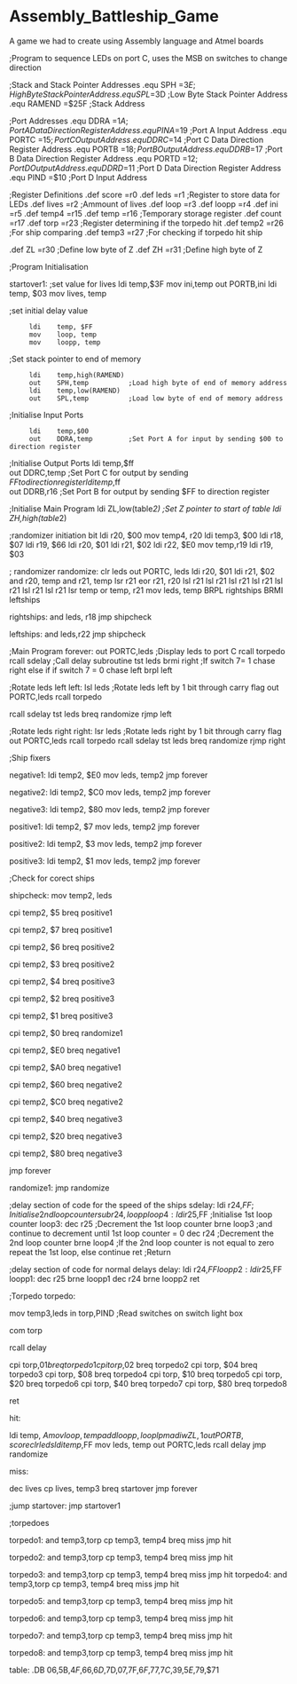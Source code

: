 # Assembly_Battleship_Game
A game we had to create using Assembly language and Atmel boards


;Program to sequence LEDs on port C, uses the MSB on switches to change direction 

;Stack and Stack Pointer Addresses 
.equ     SPH    =$3E              ;High Byte Stack Pointer Address 
.equ     SPL    =$3D              ;Low Byte Stack Pointer Address 
.equ     RAMEND =$25F             ;Stack Address 

;Port Addresses 
.equ     DDRA   =$1A              ;Port A Data Direction Register Address 
.equ     PINA   =$19              ;Port A Input Address 
.equ     PORTC  =$15              ;Port C Output Address 
.equ     DDRC   =$14              ;Port C Data Direction Register Address 
.equ     PORTB  =$18       	      ;Port B Output Address 
.equ     DDRB   =$17              ;Port B Data Direction Register Address
.equ     PORTD =$12                 ;Port D Output Address 
.equ     DDRD  =$11                 ;Port D Data Direction Register Address 
.equ     PIND  =$10                 ;Port D Input Address 


;Register Definitions 
.def 	 score  =r0
.def     leds   =r1               ;Register to store data for LEDs 
.def 	 lives  =r2		  		  ;Ammount of lives 
.def 	 loop	=r3
.def	 loopp  =r4
.def     ini    =r5
.def 	 temp4 	=r15
.def     temp   =r16              ;Temporary storage register
.def     count  =r17 
.def     torp   =r23              ;Register determining if the torpedo hit
.def	 temp2  =r26	   	      ;For ship comparing
.def 	 temp3  =r27 		      ;For checking if torpedo hit ship
 
.def     ZL     =r30              ;Define low byte of Z 
.def     ZH     =r31              ;Define high byte of Z 

;Program Initialisation 

startover1:
;set value for lives
ldi temp,$3F
mov ini,temp
out PORTB,ini
		ldi 	temp, $03
		mov 	lives, temp

;set initial delay value

		 ldi	temp, $FF
		 mov 	loop, temp
		 mov 	loopp, temp

;Set stack pointer to end of memory 

         ldi    temp,high(RAMEND) 
         out    SPH,temp          ;Load high byte of end of memory address 
         ldi    temp,low(RAMEND) 
         out    SPL,temp          ;Load low byte of end of memory address  

;Initialise Input Ports 

         ldi    temp,$00	
         out    DDRA,temp         ;Set Port A for input by sending $00 to direction register 

;Initialise Output Ports 
         ldi    temp,$ff	
         out    DDRC,temp         ;Set Port C for output by sending $FF to direction register 
         ldi   temp,$ff    
         out   DDRB,r16           ;Set Port B for output by sending $FF to direction register 

;Initialise Main Program 
ldi    ZL,low(table*2)   ;Set Z pointer to start of table 
ldi    ZH,high(table*2) 


;randomizer initiation bit
ldi r20, $00
mov temp4, r20
ldi temp3, $00
ldi r18, $07
ldi r19, $66
ldi r20, $01
ldi r21, $02
ldi r22, $E0
mov temp,r19
ldi r19, $03

; randomizer
randomize:
clr leds
out PORTC, leds
ldi r20, $01
ldi r21, $02
and r20, temp
and r21, temp
lsr r21
eor r21, r20
lsl r21
lsl r21
lsl r21
lsl r21
lsl r21
lsl r21
lsl r21
lsr temp
or temp, r21
mov leds, temp
BRPL rightships
BRMI leftships

rightships:
and leds, r18
jmp shipcheck

leftships:
and leds,r22
jmp shipcheck

;Main Program 
forever: out    PORTC,leds        ;Display leds to port C 
rcall torpedo
rcall  sdelay             	  ;Call delay subroutine 
tst leds
brmi   right           		  ;If switch 7= 1 chase right else if if switch 7 = 0 chase left
brpl   left
         
;Rotate leds left
left:    lsl    leds              ;Rotate leds left by 1 bit through carry flag 
out    PORTC,leds
rcall torpedo

rcall  sdelay 
tst leds
breq randomize
         rjmp   left

;Rotate leds right
right:   lsr    leds              ;Rotate leds right by 1 bit through carry flag 
out    PORTC,leds
rcall torpedo
rcall  sdelay 
tst leds
breq randomize
rjmp   right

;Ship fixers

negative1: 
ldi temp2, $E0
mov leds, temp2
jmp forever

negative2:
ldi temp2, $C0
mov leds, temp2
jmp forever

negative3:
ldi temp2, $80
mov leds, temp2
jmp forever


positive1:
ldi temp2, $7
mov leds, temp2
jmp forever

positive2:
ldi temp2, $3
mov leds, temp2
jmp forever

positive3:
ldi temp2, $1
mov leds, temp2
jmp forever


;Check for corect ships

shipcheck:
mov temp2, leds

cpi temp2, $5
breq positive1

cpi temp2, $7
breq positive1

cpi temp2, $6
breq positive2

cpi temp2, $3
breq positive2

cpi temp2, $4
breq positive3

cpi temp2, $2
breq positive3

cpi temp2, $1
breq positive3


cpi temp2, $0
breq randomize1

cpi temp2, $E0
breq negative1

cpi temp2, $A0
breq negative1

cpi temp2, $60
breq negative2

cpi temp2, $C0
breq negative2

cpi temp2, $40
breq negative3

cpi temp2, $20
breq negative3

cpi temp2, $80
breq negative3

jmp forever

randomize1:
jmp randomize


;delay section of code for the speed of the ships 
sdelay:  ldi	r24,$FF         ;Initialise 2nd loop counter
         sub    r24,loopp
loop4:   ldi 	r25,$FF         ;Initialise 1st loop counter
loop3:   dec    r25              ;Decrement the 1st loop counter 
         brne   loop3            ;and continue to decrement until 1st loop counter = 0 
         dec    r24              ;Decrement the 2nd loop counter 
         brne   loop4            ;If the 2nd loop counter is not equal to zero repeat the 1st loop, else continue 
         ret                   ;Return

;delay section of code for normal delays
delay:  ldi	r24,$FF
loopp2:	 ldi 	r25,$FF
loopp1:  dec 	r25
		 brne 	loopp1
		 dec	r24
		 brne 	loopp2
		 ret




;Torpedo
torpedo:

mov temp3,leds
in   torp,PIND        ;Read switches on switch light box

com torp

rcall delay

cpi	 torp,$01
breq torpedo1  
cpi	 torp,$02
breq torpedo2
cpi torp, $04
breq torpedo3
cpi torp, $08
breq torpedo4
cpi torp, $10
breq torpedo5
cpi torp, $20
breq torpedo6
cpi torp, $40
breq torpedo7
cpi torp, $80
breq torpedo8



ret



hit: 

ldi temp, $A
mov loop,temp
add loopp,loop
lpm
adiw   ZL,1 
out PORTB, score
clr leds
ldi temp,$FF
mov leds, temp
out PORTC,leds
rcall delay
jmp randomize


miss:

dec lives
cp lives, temp3
breq startover
jmp forever


;jump
startover:
jmp startover1

;torpedoes

torpedo1:
and temp3,torp
cp temp3, temp4
breq miss
jmp hit

torpedo2:
and temp3,torp
cp temp3, temp4
breq miss
jmp hit

torpedo3:
and temp3,torp
cp temp3, temp4
breq miss
jmp hit
torpedo4:
and temp3,torp
cp temp3, temp4
breq miss
jmp hit

torpedo5:
and temp3,torp
cp temp3, temp4
breq miss
jmp hit

torpedo6:
and temp3,torp
cp temp3, temp4
breq miss
jmp hit

torpedo7:
and temp3,torp
cp temp3, temp4
breq miss
jmp hit

torpedo8:
and temp3,torp
cp temp3, temp4
breq miss
jmp hit

table:   .DB $06,$5B,$4F,$66,$6D,$7D,$07,$7F,$6F,$77,$7C,$39,$5E,$79,$71
